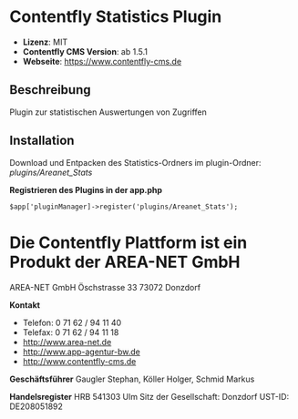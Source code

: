 # Contentfly Statistics Plugin
- **Lizenz**: MIT
- **Contentfly CMS Version**: ab 1.5.1
- **Webseite**: https://www.contentfly-cms.de

## Beschreibung

Plugin zur statistischen Auswertungen von Zugriffen


## Installation

Download und Entpacken des Statistics-Ordners im plugin-Ordner: _plugins/Areanet_Stats_

**Registrieren des Plugins in der app.php**
```
$app['pluginManager]->register('plugins/Areanet_Stats');
```


# Die Contentfly Plattform ist ein Produkt der AREA-NET GmbH

AREA-NET GmbH
Öschstrasse 33
73072 Donzdorf

**Kontakt**

- Telefon: 0 71 62 / 94 11 40
- Telefax: 0 71 62 / 94 11 18
- http://www.area-net.de
- http://www.app-agentur-bw.de
- http://www.contentfly-cms.de


**Geschäftsführer**
Gaugler Stephan, Köller Holger, Schmid Markus

**Handelsregister**
HRB 541303 Ulm
Sitz der Gesellschaft: Donzdorf
UST-ID: DE208051892




